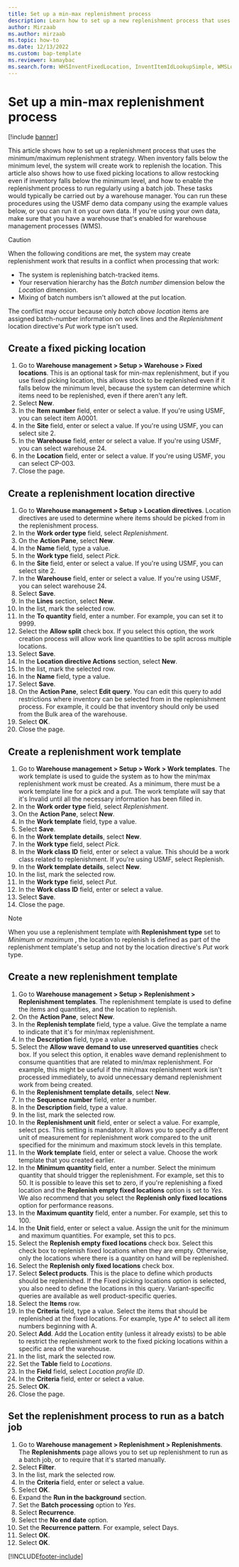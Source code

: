 ```yaml
---
title: Set up a min-max replenishment process
description: Learn how to set up a new replenishment process that uses the minimum/maximum replenishment strategy, including a step-by-step process. 
author: Mirzaab
ms.author: mirzaab
ms.topic: how-to
ms.date: 12/13/2022
ms.custom: bap-template
ms.reviewer: kamaybac
ms.search.form: WHSInventFixedLocation, InventItemIdLookupSimple, WMSLocationIdLookup, WHSLocDirTable, InventLocationIdLookup, SysQueryForm, WHSWorkTemplateTable, WHSReplenishmentTemplates, UnitOfMeasureLookup, SysQueryTableLookUp, SysQueryFieldLookUp, SysRecurrence, WHSInventFixedLocation
---
```


# Set up a min-max replenishment process

[!include [banner](../../includes/banner.md)]

This article shows how to set up a replenishment process that uses the minimum/maximum replenishment strategy. When inventory falls below the minimum level, the system will create work to replenish the location. This article also shows how to use fixed picking locations to allow restocking even if inventory falls below the minimum level, and how to enable the replenishment process to run regularly using a batch job. These tasks would typically be carried out by a warehouse manager. You can run these procedures using the USMF demo data company using the example values below, or you can run it on your own data. If you're using your own data, make sure that you have a warehouse that's enabled for warehouse management processes (WMS).

> [!CAUTION]
> When the following conditions are met, the system may create replenishment work that results in a conflict when processing that work:
>
> - The system is replenishing batch-tracked items.
> - Your reservation hierarchy has the *Batch number* dimension below the *Location* dimension.
> - Mixing of batch numbers isn't allowed at the put location.
>
> The conflict may occur because only *batch above location* items are assigned batch-number information on work lines and the *Replenishment* location directive's *Put* work type isn't used.

## Create a fixed picking location

1. Go to **Warehouse management > Setup > Warehouse > Fixed locations**. This is an optional task for min-max replenishment, but if you use fixed picking location, this allows stock to be replenished even if it falls below the minimum level, because the system can determine which items need to be replenished, even if there aren't any left.
2. Select **New**.
3. In the **Item number** field, enter or select a value. If you're using USMF, you can select item A0001.  
4. In the **Site** field, enter or select a value. If you're using USMF, you can select site 2.  
5. In the **Warehouse** field, enter or select a value. If you're using USMF, you can select warehouse 24.  
6. In the **Location** field, enter or select a value. If you're using USMF, you can select CP-003.  
7. Close the page.

## Create a replenishment location directive

1. Go to **Warehouse management > Setup > Location directives**. Location directives are used to determine where items should be picked from in the replenishment process.
2. In the **Work order type** field, select *Replenishment*.
3. On the **Action Pane**, select **New**.
4. In the **Name** field, type a value.
5. In the **Work type** field, select *Pick*.
6. In the **Site** field, enter or select a value. If you're using USMF, you can select site 2.  
7. In the **Warehouse** field, enter or select a value. If you're using USMF, you can select warehouse 24.  
8. Select **Save**.
9. In the **Lines** section, select **New**.
10. In the list, mark the selected row.
11. In the **To quantity** field, enter a number. For example, you can set it to 9999.  
12. Select the **Allow split** check box. If you select this option, the work creation process will allow work line quantities to be split across multiple locations.  
13. Select **Save**.
14. In the **Location directive Actions** section, select **New**.
15. In the list, mark the selected row.
16. In the **Name** field, type a value.
17. Select **Save**.
18. On the **Action Pane**, select **Edit query**. You can edit this query to add restrictions where inventory can be selected from in the replenishment process. For example, it could be that inventory should only be used from the Bulk area of the warehouse.
19. Select **OK**.
20. Close the page.

## Create a replenishment work template

1. Go to **Warehouse management > Setup > Work > Work templates**. The work template is used to guide the system as to how the min/max replenishment work must be created. As a minimum, there must be a work template line for a pick and a put. The work template will say that it's Invalid until all the necessary information has been filled in. 
2. In the **Work order type** field, select *Replenishment*.
3. On the **Action Pane**, select **New**.
4. In the **Work template** field, type a value.
5. Select **Save**.
6. In the **Work template details**, select **New**.
7. In the **Work type** field, select *Pick*.
8. In the **Work class ID** field, enter or select a value. This should be a work class related to replenishment. If you're using USMF, select Replenish.  
9. In the **Work template details**, select **New**.
10. In the list, mark the selected row.
11. In the **Work type** field, select *Put*.
12. In the **Work class ID** field, enter or select a value.
13. Select **Save**.
14. Close the page.

> [!NOTE]
> When you use a replenishment template with **Replenishment type** set to *Minimum or maximum* , the location to replenish is defined as part of the replenishment template's setup and not by the location directive's *Put* work type.

## Create a new replenishment template

1. Go to **Warehouse management > Setup > Replenishment > Replenishment templates**. The replenishment template is used to define the items and quantities, and the location to replenish.
2. On the **Action Pane**, select **New**.
3. In the **Replenish template** field, type a value. Give the template a name to indicate that it's for min/max replenishment.  
4. In the **Description** field, type a value.
5. Select the **Allow wave demand to use unreserved quantities** check box. If you select this option, it enables wave demand replenishment to consume quantities that are related to min/max replenishment. For example, this might be useful if the min/max replenishment work isn't processed immediately, to avoid unnecessary demand replenishment work from being created.
6. In the **Replenishment template details**, select **New**.
7. In the **Sequence number** field, enter a number.
8. In the **Description** field, type a value.
9. In the list, mark the selected row.
10. In the **Replenishment unit** field, enter or select a value. For example, select pcs. This setting is mandatory. It allows you to specify a different unit of measurement for replenishment work compared to the unit specified for the minimum and maximum stock levels in this template.
11. In the **Work template** field, enter or select a value. Choose the work template that you created earlier.  
12. In the **Minimum quantity** field, enter a number. Select the minimum quantity that should trigger the replenishment. For example, set this to 50. It is possible to leave this set to zero, if you're replenishing a fixed location and the **Replenish empty fixed locations** option is set to *Yes*. We also recommend that you select the **Replenish only fixed locations** option for performance reasons.
13. In the **Maximum quantity** field, enter a number. For example, set this to 100.  
14. In the **Unit** field, enter or select a value. Assign the unit for the minimum and maximum quantities. For example, set this to pcs.  
15. Select the **Replenish empty fixed locations** check box. Select this check box to replenish fixed locations when they are empty. Otherwise, only the locations where there is a quantity on hand will be replenished.
16. Select the **Replenish only fixed locations** check box.
17. Select **Select products**. This is the place to define which products should be replenished. If the Fixed picking locations option is selected, you also need to define the locations in this query. Variant-specific queries are available as well product-specific queries.
18. Select the **Items** row.
19. In the **Criteria** field, type a value. Select the items that should be replenished at the fixed locations. For example, type A* to select all item numbers beginning with A.
20. Select **Add**. Add the Location entity (unless it already exists) to be able to restrict the replenishment work to the fixed picking locations within a specific area of the warehouse.
21. In the list, mark the selected row.
22. Set the **Table** field to *Locations*.
23. In the **Field** field, select *Location profile ID*.
24. In the **Criteria** field, enter or select a value.
25. Select **OK**.
26. Close the page.

## Set the replenishment process to run as a batch job

1. Go to **Warehouse management > Replenishment > Replenishments**. The **Replenishments** page allows you to set up replenishment to run as a batch job, or to require that it's started manually.
2. Select **Filter**.
3. In the list, mark the selected row.
4. In the **Criteria** field, enter or select a value.
5. Select **OK**.
6. Expand the **Run in the background** section.
7. Set the **Batch processing** option to *Yes*.
8. Select **Recurrence**.
9. Select the **No end date** option.
10. Set the **Recurrence pattern**. For example, select Days.  
11. Select **OK**.
12. Select **OK**.

[!INCLUDE[footer-include](../../../includes/footer-banner.md)]
